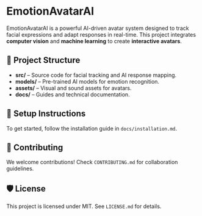 # EmotionAvatarAI

EmotionAvatarAI is a powerful AI-driven avatar system designed to track facial expressions and adapt responses in real-time. This project integrates **computer vision** and **machine learning** to create **interactive avatars**.

## 📂 Project Structure
- **src/** – Source code for facial tracking and AI response mapping.
- **models/** – Pre-trained AI models for emotion recognition.
- **assets/** – Visual and sound assets for avatars.
- **docs/** – Guides and technical documentation.

## 🚀 Setup Instructions
To get started, follow the installation guide in `docs/installation.md`.

## 🤝 Contributing
We welcome contributions! Check `CONTRIBUTING.md` for collaboration guidelines.

## 🛡 License
This project is licensed under MIT. See `LICENSE.md` for details.
